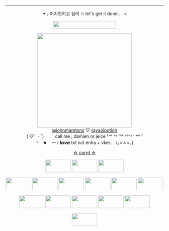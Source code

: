 ***

<p align=center> ✦ ; 어지럽히고 싶어  ✩  let's get it done . . ⟡

 <p align="center">
   <img width="200" height="25" src="https://64.media.tumblr.com/d12068a4ba002b99fbd3bf4a22d96cb2/f1413ef45abf2485-af/s250x400/79b07f3206a9748027b5a2630e08e9bd9cfbd58b.gifv"> 
   <p align="center"> <img width="300" height="300" src="https://i.postimg.cc/B6pW24Bc/jaemin-icon3.gif"> <br> <a href="https://github.com/johnmarstons" target="_blank">@johnmarstons</a> ♡ <a href="https://github.com/yaoipotion" target="_blank">@yaoipotion</a> <br> ( ♡ ´ ᵕ `) 　.　call me ; damien or jeice  ⁽ ᵒʳ ᵇʸ ᵗʰᵉ ᵖᵒⁿʸ ⁱ ᵃᵐ ⁾ <br> ╰　★　ー i 𝙡𝙤𝙫𝙚 txt nct enha + vkei  . . (｡>ㅅ<｡)

<p align="center"> <a href="https://sunoo.uwu.ai/" target="_blank"> ☆ carrd ☆ </a>
<p align="center"> <img width="80" height="40" src="https://images-ext-1.discordapp.net/external/7GD3jl0DglvfM7YF1b24wL9Y5eeMD5CJdDCFIjPJ9Og/https/64.media.tumblr.com/fd0d92ee3c00d3fc63c74adfa1539475/8c38f6920a084d52-9a/s100x200/44e99a2ad5321985d665d0c4e8aa6fe15d117378.pnj?format=webp&width=111&height=64"> <img width="80" height="40" src="https://images-ext-1.discordapp.net/external/Al57m6_63OPYwDuXmk6O2AhgwoDCRnWciO6LvflyIBw/https/64.media.tumblr.com/4eb2b2ccb9d050b4f43e5c80cff9bd25/8c38f6920a084d52-30/s100x200/31be52319d56d60fa596a8d346f3225965d97789.pnj?format=webp&width=111&height=64"> <img width="80" height="40" src="https://images-ext-1.discordapp.net/external/ZGp_dQHYSjUV7eMSaAxkQ9n4ZSjfDwn6d7hNAPNmss0/https/64.media.tumblr.com/13aebe7045f6791b8c3cfa689d58fb77/8c38f6920a084d52-9f/s100x200/88f6c4cebe5c4b50dda2ee7a61e108441a752760.pnj?format=webp&width=111&height=64">
 
<p align="center"> <img width="80" height="40" src="https://64.media.tumblr.com/84c9afbd74542f3f2b6832b2a625f78e/bb8f3fc4a236f7ac-15/s100x200/4f7f33129cf45935c27847be8421a0958238ca1e.gifv"> <img width="80" height="40" src="https://64.media.tumblr.com/b17a2b207ea88aa0e08d861bf23aedde/65ab56dd16d6c002-cb/s100x200/7f0135e68af10f9130ab4ea7b21e188aede3b106.gifv"> <img width="80" height="40" src="https://64.media.tumblr.com/f1fc079ac25af96fc127272b037911af/8e768faae6e164f8-6e/s100x200/1a251d05831e18b55e0987942e8514f414fd4aac.gifv"> <img width="80" height="40" src="https://64.media.tumblr.com/8ababfbb515408a8bae6e4faaad5b5e0/c0faad560005c0ee-e7/s100x200/e8d55770654e1bad3b967b1e839a7f07b00f25f0.pnj"> <img width="80" height="40" src="https://64.media.tumblr.com/3de84d7cb725efe66358b8f6316a40dd/6e9851505e3da5f4-29/s100x200/b8ce8be788fb38694ff3964ce32c5f5c56c14bb9.gifv"> <img width="80" height="40" src="https://64.media.tumblr.com/f0e21ac554a528afda1520a8f0276025/79d8b316934d24c3-14/s100x200/b1ee7ef79215e8a5a3a90c35c441c1e1f40ef669.gifv"> 

<p align= "center"> <img width="80" height="40" src="https://images-ext-1.discordapp.net/external/AMvPGzmgZaQSPICh3ckPl9_jJZhMyQPISs1Sp9769dU/https/64.media.tumblr.com/49f67dc5cd004482a65cb4d8b3fe034b/cb1937684681f835-eb/s100x200/2ab08380348e42d4e35c0a65e24ff2e49303c3e7.pnj?format=webp&width=111&height=64"> <img width="80" height="40" src="https://images-ext-1.discordapp.net/external/Aijf4nPj37W1DSTxELzegQsKCHqnNoRpxe-bhTZplgs/https/64.media.tumblr.com/2bdfae8ad59453e3c6786cc30d4a7989/cb1937684681f835-40/s100x200/e81a94b744fc34d12d48df080e28a9480cb8ace0.pnj?format=webp&width=111&height=64"> <img width="80" height="40" src="https://images-ext-1.discordapp.net/external/C3uGWYC_uxt72vr3P5iEO49oe9BUo-5VdsffdeXw33k/https/64.media.tumblr.com/cbb509beab630b70cf01d770023e711f/cb1937684681f835-5d/s100x200/9af0b8850b30d4eac30cb6b65f7ac6e228bcb1b3.pnj?format=webp&width=111&height=64"> <img width="80" height="40" src="https://images-ext-1.discordapp.net/external/TDqEkbDZFLq6MGXl6FrepxPf68WlX9tdol_YVbKuGSM/https/64.media.tumblr.com/df810fc59888c20d898d48a215154903/cb1937684681f835-99/s100x200/5469ed08a43911dc86b97f4c9a09c8b0a76b2496.pnj?format=webp&width=111&height=64"> <img width="80" height="40" src="https://images-ext-1.discordapp.net/external/f1NKCNal3XcXL00hE5WTLnw_DzpeEv_wtlqTt3b5CuI/https/64.media.tumblr.com/59e89a5cab8d506212725eb889a2bdf3/cb1937684681f835-60/s100x200/75961763bc56a1f27d6b71b78135946194db6b0e.pnj?format=webp&width=111&height=64">

<p align="center"> <img width="80" height="40" src="https://images-ext-1.discordapp.net/external/NkKjsOlv6497CzEb2kkQIvAgDaaFhs6nyDDep3z2Rz4/https/64.media.tumblr.com/07baf0cc9d950f84523f4ea5cf5944f5/cb1937684681f835-97/s100x200/5c298a0c99346ef0756b7574d0d082919c93336d.pnj?format=webp&width=111&height=64"> <img width="80" height="40" src="
